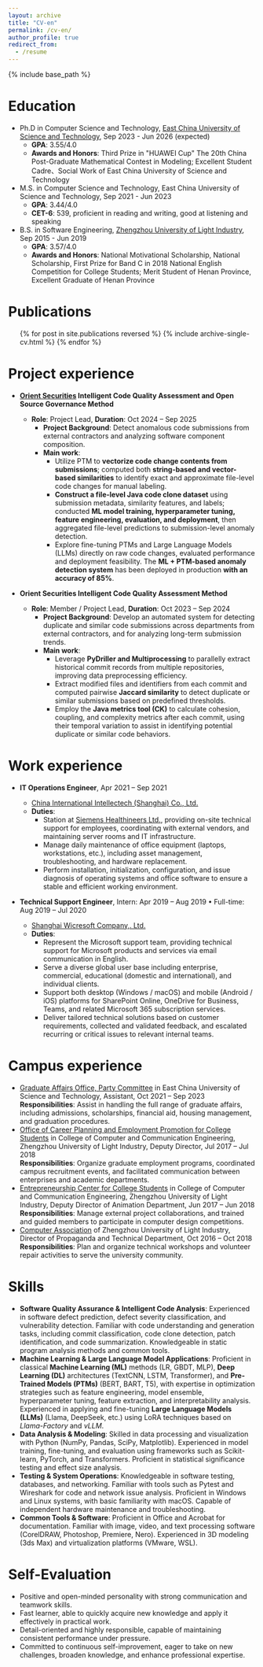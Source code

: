 ```yaml
---
layout: archive
title: "CV-en"
permalink: /cv-en/
author_profile: true
redirect_from:
  - /resume
---
```


{% include base_path %}

Education
======
* Ph.D in Computer Science and Technology, [East China University of Science and Technology](https://www.ecust.edu.cn/en/), Sep 2023 - Jun 2026 (expected)
  * **GPA**: 3.55/4.0
  * **Awards and Honors**: Third Prize in "HUAWEI Cup" The 20th China Post-Graduate Mathematical Contest in Modeling; Excellent Student Cadre、Social Work of East China University of Science and Technology
* M.S. in Computer Science and Technology, East China University of Science and Technology, Sep 2021 - Jun 2023 
  * **GPA**: 3.44/4.0
  * **CET-6**: 539, proficient in reading and writing, good at listening and speaking 
* B.S. in Software Engineering, [Zhengzhou University of Light Industry](https://en.zzuli.edu.cn/), Sep 2015 - Jun 2019
  * **GPA**: 3.57/4.0
  * **Awards and Honors**: National Motivational Scholarship, National Scholarship, First Prize for Band C in 2018 National English Competition for College Students; Merit Student of Henan Province, Excellent Graduate of Henan Province

Publications
======
  <ul>{% for post in site.publications reversed %}
    {% include archive-single-cv.html %}
  {% endfor %}</ul>
  

Project experience
======
* **[Orient Securities](https://www.dfzq.com.cn/osoa/views/english/home/index.shtml) Intelligent Code Quality Assessment and Open Source Governance Method**
  * **Role**: Project Lead, **Duration**: Oct 2024 – Sep 2025
    * **Project Background**: Detect anomalous code submissions from external contractors and analyzing software component composition.
    * **Main work**:
      * Utilize PTM to **vectorize code change contents from submissions**; computed both **string-based and vector-based similarities** to identify exact and approximate file-level code changes for manual labeling. 
      * **Construct a file-level Java code clone dataset** using submission metadata, similarity features, and labels; conducted **ML model training, hyperparameter tuning, feature engineering, evaluation, and deployment**, then aggregated file-level predictions to submission-level anomaly detection. 
      * Explore fine-tuning PTMs and Large Language Models (LLMs) directly on raw code changes, evaluated performance and deployment feasibility. The **ML + PTM-based anomaly detection system** has been deployed in production **with an accuracy of 85%**.

* **Orient Securities Intelligent Code Quality Assessment Method**
  * **Role**: Member / Project Lead, **Duration**: Oct 2023 – Sep 2024
    * **Project Background**: Develop an automated system for detecting duplicate and similar code submissions across departments from external contractors, and for analyzing long-term submission trends.
    * **Main work**:
      * Leverage **PyDriller and Multiprocessing** to parallelly extract historical commit records from multiple repositories, improving data preprocessing efficiency. 
      * Extract modified files and identifiers from each commit and computed pairwise **Jaccard similarity** to detect duplicate or similar submissions based on predefined thresholds.
      * Employ the **Java metrics tool (CK)** to calculate cohesion, coupling, and complexity metrics after each commit, using their temporal variation to assist in identifying potential duplicate or similar code behaviors.

Work experience
======
* **IT Operations Engineer**, Apr 2021 – Sep 2021
  * [China International Intellectech (Shanghai) Co., Ltd.](https://www.ciicsh.com/ciicsh/498473/498475/index.html)
  * **Duties**: 
    * Station at [Siemens Healthineers Ltd.](https://www.siemens-healthineers.com/), providing on-site technical support for employees, coordinating with external vendors, and maintaining server rooms and IT infrastructure.
    * Manage daily maintenance of office equipment (laptops, workstations, etc.), including asset management, troubleshooting, and hardware replacement.
    * Perform installation, initialization, configuration, and issue diagnosis of operating systems and office software to ensure a stable and efficient working environment.

* **Technical Support Engineer**, Intern: Apr 2019 – Aug 2019 • Full-time: Aug 2019 – Jul 2020
  * [Shanghai Wicresoft Company,. Ltd.](https://en.wicresoft.com/aboutUs.html)
  * **Duties**: 
    * Represent the Microsoft support team, providing technical support for Microsoft products and services via email communication in English.
    * Serve a diverse global user base including enterprise, commercial, educational (domestic and international), and individual clients.
    * Support both desktop (Windows / macOS) and mobile (Android / iOS) platforms for SharePoint Online, OneDrive for Business, Teams, and related Microsoft 365 subscription services.
    * Deliver tailored technical solutions based on customer requirements, collected and validated feedback, and escalated recurring or critical issues to relevant internal teams.

Campus experience
======
* [Graduate Affairs Office, Party Committee](https://gschool.ecust.edu.cn/12704/list.htm) in East China University of Science and Technology, Assistant, Oct 2021 – Sep 2023<br>
**Responsibilities**: Assist in handling the full range of graduate affairs, including admissions, scholarships, financial aid, housing management, and graduation procedures.
* [Office of Career Planning and Employment Promotion for College Students](https://cs.zzuli.edu.cn/jycy/main.htm) in College of Computer and Communication Engineering, Zhengzhou University of Light Industry, Deputy Director, Jul 2017 – Jul 2018<br>
**Responsibilities**: Organize graduate employment programs, coordinated campus recruitment events, and facilitated communication between enterprises and academic departments.
* [Entrepreneurship Center for College Students](http://123.57.15.95/?about/) in College of Computer and Communication Engineering, Zhengzhou University of Light Industry, Deputy Director of Animation Department, Jun 2017 – Jun 2018<br>
**Responsibilities**: Manage external project collaborations, and trained and guided members to participate in computer design competitions.
* [Computer Association](https://baike.baidu.com/item/%E9%83%91%E5%B7%9E%E8%BD%BB%E5%B7%A5%E4%B8%9A%E5%AD%A6%E9%99%A2%E8%AE%A1%E7%AE%97%E6%9C%BA%E7%88%B1%E5%A5%BD%E8%80%85%E5%8D%8F%E4%BC%9A/15444041) of Zhengzhou University of Light Industry, Director of Propaganda and Technical Department, Oct 2016 – Oct 2018<br>
**Responsibilities**: Plan and organize technical workshops and volunteer repair activities to serve the university community.

Skills
======
* **Software Quality Assurance & Intelligent Code Analysis**: Experienced in software defect prediction, defect severity classification, and vulnerability detection. Familiar with code understanding and generation tasks, including commit classification, code clone detection, patch identification, and code summarization. Knowledgeable in static program analysis methods and common tools.
* **Machine Learning & Large Language Model Applications**: Proficient in classical **Machine Learning (ML)** methods (LR, GBDT, MLP), **Deep Learning (DL)** architectures (TextCNN, LSTM, Transformer), and **Pre-Trained Models (PTMs)** (BERT, BART, T5), with expertise in optimization strategies such as feature engineering, model ensemble, hyperparameter tuning, feature extraction, and interpretability analysis. Experienced in applying and fine-tuning **Large Language Models (LLMs)** (Llama, DeepSeek, etc.) using LoRA techniques based on <em>Llama-Factory</em> and <em>vLLM</em>.
* **Data Analysis & Modeling**: Skilled in data processing and visualization with Python (NumPy, Pandas, SciPy, Matplotlib). Experienced in model training, fine-tuning, and evaluation using frameworks such as Scikit-learn, PyTorch, and Transformers. Proficient in statistical significance testing and effect size analysis.
* **Testing & System Operations**: Knowledgeable in software testing, databases, and networking. Familiar with tools such as Pytest and Wireshark for code and network issue analysis. Proficient in Windows and Linux systems, with basic familiarity with macOS. Capable of independent hardware maintenance and troubleshooting.
* **Common Tools & Software**: Proficient in Office and Acrobat for documentation. Familiar with image, video, and text processing software (CorelDRAW, Photoshop, Premiere, Nero). Experienced in 3D modeling (3ds Max) and virtualization platforms (VMware, WSL).


Self-Evaluation
======
* Positive and open-minded personality with strong communication and teamwork skills.
* Fast learner, able to quickly acquire new knowledge and apply it effectively in practical work.
* Detail-oriented and highly responsible, capable of maintaining consistent performance under pressure.
* Committed to continuous self-improvement, eager to take on new challenges, broaden knowledge, and enhance professional expertise.


